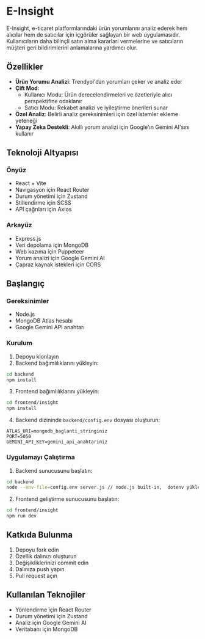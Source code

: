 # E-Insight

E-Insight, e-ticaret platformlarındaki ürün yorumlarını analiz ederek hem alıcılar hem de satıcılar için içgörüler sağlayan bir web uygulamasıdır. Kullanıcıların daha bilinçli satın alma kararları vermelerine ve satıcıların müşteri geri bildirimlerini anlamalarına yardımcı olur.

## Özellikler

- **Ürün Yorumu Analizi**: Trendyol'dan yorumları çeker ve analiz eder
- **Çift Mod**: 
  - Kullanıcı Modu: Ürün derecelendirmeleri ve özetleriyle alıcı perspektifine odaklanır
  - Satıcı Modu: Rekabet analizi ve iyileştirme önerileri sunar
- **Özel Analiz**: Belirli analiz gereksinimleri için özel istemler ekleme yeteneği
- **Yapay Zeka Destekli**: Akıllı yorum analizi için Google'ın Gemini AI'sını kullanır

## Teknoloji Altyapısı

### Önyüz
- React + Vite
- Navigasyon için React Router
- Durum yönetimi için Zustand
- Stillendirme için SCSS
- API çağrıları için Axios

### Arkayüz
- Express.js
- Veri depolama için MongoDB
- Web kazıma için Puppeteer
- Yorum analizi için Google Gemini AI
- Çapraz kaynak istekleri için CORS

## Başlangıç

### Gereksinimler
- Node.js
- MongoDB Atlas hesabı
- Google Gemini API anahtarı

### Kurulum

1. Depoyu klonlayın
2. Backend bağımlılıklarını yükleyin:
```bash
cd backend
npm install
```

3. Frontend bağımlılıklarını yükleyin:
```bash
cd frontend/insight
npm install
```

4. Backend dizininde `backend/config.env` dosyası oluşturun:
```env
ATLAS_URI=mongodb_baglanti_stringiniz
PORT=5050
GEMINI_API_KEY=gemini_api_anahtariniz
```

### Uygulamayı Çalıştırma

1. Backend sunucusunu başlatın:
```bash
cd backend
node --env-file=config.env server.js // node.js built-in,  dotenv yükleyip kullanabilirsiniz.
```

2. Frontend geliştirme sunucusunu başlatın:
```bash
cd frontend/insight
npm run dev
```

## Katkıda Bulunma

1. Depoyu fork edin
2. Özellik dalınızı oluşturun
3. Değişikliklerinizi commit edin
4. Dalınıza push yapın
5. Pull request açın


## Kullanılan Teknojiler

- Yönlendirme için React Router
- Durum yönetimi için Zustand
- Analiz için Google Gemini AI
- Veritabanı için MongoDB
